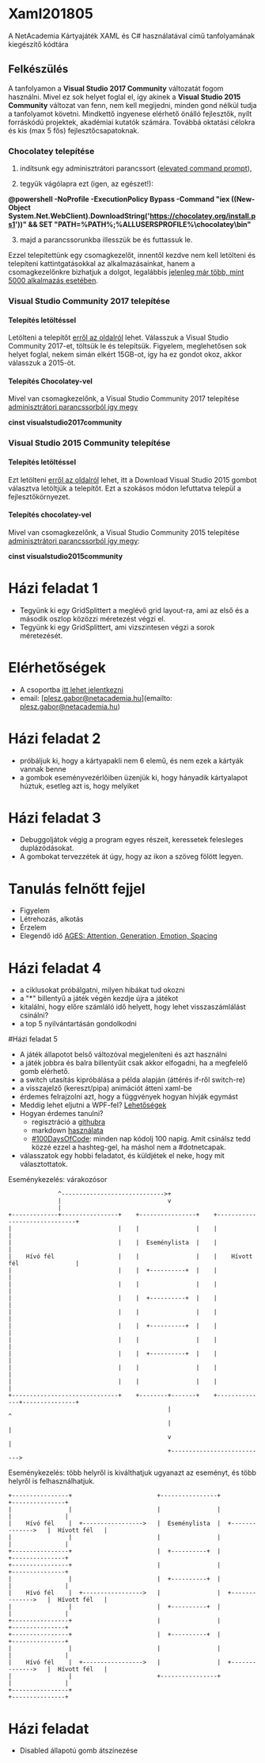 # Xaml201805
A NetAcademia Kártyajáték XAML és C# használatával című tanfolyamának kiegészítő kódtára

## Felkészülés
A tanfolyamon a **Visual Studio 2017 Community** változatát fogom használni. Mivel ez sok helyet foglal el, így akinek a **Visual Studio 2015 Community** változat van fenn, nem kell megijedni, minden gond nélkül tudja a tanfolyamot követni. Mindkettő ingyenese elérhető önálló fejlesztők, nyílt forráskódú projektek, akadémiai kutatók számára. Továbbá oktatási célokra és kis (max 5 fős) fejlesztőcsapatoknak.

### Chocolatey telepítése
1. indítsunk egy adminisztrátori parancssort ([elevated command prompt](http://www.computerhope.com/jargon/e/elevated.htm)),

2. tegyük vágólapra ezt (igen, az egészet!):

**@powershell -NoProfile -ExecutionPolicy Bypass -Command "iex ((New-Object System.Net.WebClient).DownloadString('https://chocolatey.org/install.ps1'))" && SET "PATH=%PATH%;%ALLUSERSPROFILE%\chocolatey\bin"**

3. majd a parancssorunkba illesszük be és futtassuk le.

Ezzel telepítettünk egy csomagkezelőt, innentől kezdve nem kell letölteni és telepíteni kattintgatásokkal az alkalmazásainkat, hanem a csomagkezelőnkre bizhatjuk a dolgot, legalábbis [jelenleg már több, mint 5000 alkalmazás esetében](https://chocolatey.org/packages).

### Visual Studio Community 2017 telepítése 
#### Telepítés letöltéssel

Letölteni a telepítőt [erről az oldalról](https://www.visualstudio.com/downloads/) lehet. Válasszuk a Visual Studio Community 2017-et, töltsük le és telepítsük. Figyelem, meglehetősen sok helyet foglal, nekem simán elkért 15GB-ot, így ha ez gondot okoz, akkor válasszuk a 2015-öt.

#### Telepítés Chocolatey-vel
Mivel van csomagkezelőnk, a Visual Studio Community 2017 telepítése 
[adminisztrátori parancssorból így megy](https://chocolatey.org/packages/VisualStudio2017Community)

**cinst visualstudio2017community**

### Visual Studio 2015 Community telepítése
#### Telepítés letöltéssel
Ezt letölteni [erről az oldalról](https://docs.microsoft.com/hu-hu/visualstudio/releasenotes/vs2015-version-history) lehet, itt a Download Visual Studio 2015 gombot választva letöltjük a telepítőt. Ezt a szokásos módon lefuttatva települ a fejlesztőkörnyezet.

#### Telepítés chocolatey-vel

Mivel van csomagkezelőnk, a Visual Studio Community 2015 telepítése [adminisztrátori parancssorból így megy](https://chocolatey.org/packages/VisualStudio2015Community):

**cinst visualstudio2015community**


# Házi feladat 1
- Tegyünk ki egy GridSplittert a meglévő grid layout-ra, ami az első és a második oszlop közözzi méretezést végzi el.
- Tegyünk ki egy GridSplittert, ami vizszintesen végzi a sorok méretezését.

# Elérhetőségek
- A csoportba [itt lehet jelentkezni](https://www.facebook.com/groups/dotnetcapak/)
- email: [plesz.gabor@netacademia.hu](emailto: plesz.gabor@netacademia.hu)

# Házi feladat 2
- próbáljuk ki, hogy a kártyapakli nem 6 elemű, és nem ezek a kártyák vannak benne
- a gombok eseményvezérlőiben üzenjük ki, hogy hányadik kártyalapot húztuk, esetleg azt is, hogy melyiket

# Házi feladat 3
- Debuggoljátok végig a program egyes részeit, keressetek felesleges duplázódásokat.
- A gombokat tervezzétek át úgy, hogy az ikon a szöveg fölött legyen.


# Tanulás felnőtt fejjel
- Figyelem
- Létrehozás, alkotás
- Érzelem
- Elegendő idő
[AGES: Attention, Generation, Emotion, Spacing](https://www.inc.com/laura-garnett/four-secrets-to-learning-anything-according-to-neuroscience.html)

# Házi feladat 4
- a ciklusokat próbálgatni, milyen hibákat tud okozni
- a "*" billentyű a játék végén kezdje újra a játékot
- kitalálni, hogy előre számláló idő helyett, hogy lehet visszaszámlálást csinálni?
- a top 5 nyilvántartásán gondolkodni

#Házi feladat 5
- A játék állapotot belső változóval megjeleníteni és azt használni
- a játék jobbra és balra billentyűit csak akkor elfogadni, ha a megfelelő gomb elérhető.
- a switch utasítás kipróbálása a példa alapján (áttérés if-ről switch-re)
- a visszajelző (kereszt/pipa) animációt átteni xaml-be
- érdemes felrajzolni azt, hogy a függvények hogyan hívják egymást
- Meddig lehet eljutni a WPF-fel? [Lehetőségek](https://docs.microsoft.com/en-us/visualstudio/designers/introduction-to-wpf)
- Hogyan érdemes tanulni?
  - regisztráció a [githubra](https://github.com)
  - markdown [használata](https://github.com/adam-p/markdown-here/wiki/Markdown-Cheatsheet)
  - [#100DaysOfCode](https://medium.freecodecamp.org/the-crazy-history-of-the-100daysofcode-challenge-and-why-you-should-try-it-for-2018-6c89a76e298d): minden nap kódolj 100 napig. Amit csinálsz tedd közzé ezzel a hashteg-gel, ha máshol nem a #dotnetcapak.
- válasszatok egy hobbi feladatot, és küldjétek el neke, hogy mit választottatok.



Eseménykezelés: várakozósor
```
              ^----------------------------->+
              |                              v
              |
+-------------+----------------+    +----------------+    +------------------------------+
|                              |    |                |    |                              |
|                              |    |  Eseménylista  |    |                              |
|    Hívó fél                  |    |                |    |    Hívott fél                |
|                              |    |  +----------+  |    |                              |
|                              |    |                |    |                              |
|                              |    |  +----------+  |    |                              |
|                              |    |                |    |                              |
|                              |    |  +----------+  |    |                              |
|                              |    |                |    |                              |
|                              |    |  +----------+  |    |                              |
|                              |    |                |    |                              |
|                              |    |                |    |                              |
+------------------------------+    +--------+-------+    +--------------+---------------+
                                             |                           ^
                                             |                           |
                                             v                           |
                                             +--------------------------->

```
Eseménykezelés: több helyről is kiválthatjuk ugyanazt az eseményt, és több helyről is 
felhasználhatjuk.

```
+----------------+                        +----------------+                     +---------------+
|                |                        |                |                     |               |
|    Hívó fél    |  +----------------->   |  Eseménylista  |  +-------------->   |  Hívott fél   |
|                |                        |                |                     |               |
+----------------+                        |  +----------+  |                     +---------------+
+----------------+                        |                |                     +---------------+
|                |                        |  +----------+  |                     |               |
|    Hívó fél    |  +----------------->   |                |  +-------------->   |  Hívott fél   |
|                |                        |  +----------+  |                     |               |
+----------------+                        |                |                     +---------------+
+----------------+                        |  +----------+  |                     +---------------+
|                |                        |                |                     |               |
|    Hívó fél    |  +----------------->   |                |  +-------------->   |  Hívott fél   |
|                |                        +----------------+                     |               |
+----------------+                                                               +---------------+
```

# Házi feladat
- Disabled állapotú gomb átszínezése